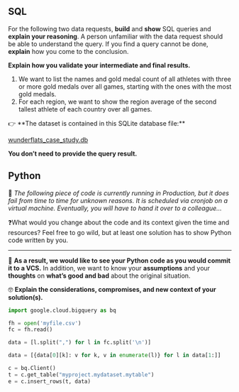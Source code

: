 ## SQL

For the following two data requests, **build** and **show** SQL queries and **explain your reasoning**. A person unfamiliar with the data request should be able to understand the query. If you find a query cannot be done, **explain** how you come to the conclusion.

**Explain how you validate your intermediate and final results.**

1. We want to list the names and gold medal count of all athletes with three or more gold medals over all games, starting with the ones with the most gold medals.
2. For each region, we want to show the region average of the second tallest athlete of each country over all games.

<aside>
👉 **The dataset is contained in this SQLite database file:**

[wunderflats_case_study.db](https://s3-us-west-2.amazonaws.com/secure.notion-static.com/8a971388-b482-421d-858d-9887a9e0c54b/wunderflats_test.db)

**You don’t need to provide the query result.**

</aside>

## Python

💬 *The following piece of code is currently running in Production, but it does fail from time to time for unknown reasons. It is scheduled via cronjob on a virtual machine. Eventually, you will have to hand it over to a colleague…*

❓What would you change about the code and its context given the time and resources? Feel free to go wild, but at least one solution has to show Python code written by you.
****

🔮 **As a result, we would like to see your Python code as you would commit it to a VCS.**
In addition, we want to know your **assumptions** and your **thoughts** on **what’s good and bad** about the original situation.

🤓 **Explain the considerations, compromises, and new context of your solution(s).**

```python
import google.cloud.bigquery as bq

fh = open('myfile.csv')
fc = fh.read()

data = [l.split(",") for l in fc.split('\n')]

data = [{data[0][k]: v for k, v in enumerate(l)} for l in data[1:]]

c = bq.Client()
t = c.get_table("myproject.mydataset.mytable")
e = c.insert_rows(t, data)
```